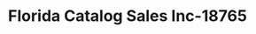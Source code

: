---
f_zip-code: 32233
f_state-code: FL
title: Florida Catalog Sales Inc-18765
f_phone: 904-249-2555
f_city-only: Atlantic Beach
f_address: 2292 Mayport Road Suite 3 Atlantic Beach
f_location-unique-id: '18765'
slug: florida-catalog-sales-inc-18765
updated-on: '2024-05-30T13:46:58.046Z'
created-on: '2024-05-30T13:36:59.803Z'
published-on: '2024-05-30T13:54:32.469Z'
f_city-state: cms/city/atlantic-beach-fl.md
f_company: cms/company/florida-catalog-sales-inc.md
f_state: cms/state/florida.md
layout: '[payday-loan].html'
tags: payday-loan
---